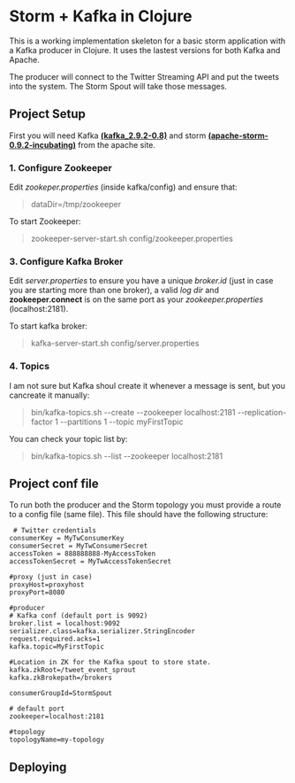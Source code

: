 # Storm + Kafka in Clojure

This is a working implementation skeleton for a basic storm application with a Kafka producer in Clojure. It uses the lastest versions for both Kafka and Apache.

The producer will connect to the Twitter Streaming API and put the tweets into the system.
The Storm Spout will take those messages.

## Project Setup

First you will need Kafka **[(kafka_2.9.2-0.8)]** and storm **[(apache-storm-0.9.2-incubating)]** from the apache site.

### 1. Configure Zookeeper
Edit *zookeper.properties* (inside kafka/config) and ensure that:
> dataDir=/tmp/zookeeper

To start Zookeeper:
> zookeeper-server-start.sh config/zookeeper.properties

### 3. Configure Kafka Broker
Edit *server.properties* to ensure you have a unique *broker.id* (just in case you are starting more than one broker), a valid *log dir* and **zookeeper.connect** is on the same port as your *zookeeper.properties* (localhost:2181).

To start kafka broker:
> kafka-server-start.sh config/server.properties

### 4. Topics

I am not sure but Kafka shoul create it whenever a message is sent, but you cancreate it manually:

> bin/kafka-topics.sh --create --zookeeper localhost:2181 --replication-factor 1 --partitions 1 --topic myFirstTopic

You can check your topic list by:
> bin/kafka-topics.sh --list --zookeeper localhost:2181

## Project conf file
To run both the producer and the Storm topology you must provide a route to a config file (same file). This file should have the following structure:

```properties
 # Twitter credentials
consumerKey = MyTwConsumerKey
consumerSecret = MyTwConsumerSecret
accessToken = 888888888-MyAccessToken
accessTokenSecret = MyTwAccessTokenSecret

#proxy (just in case)
proxyHost=proxyhost
proxyPort=8080

#producer
# Kafka conf (default port is 9092)
broker.list = localhost:9092
serializer.class=kafka.serializer.StringEncoder
request.required.acks=1
kafka.topic=MyFirstTopic

#Location in ZK for the Kafka spout to store state.
kafka.zkRoot=/tweet_event_sprout
kafka.zkBrokepath=/brokers

consumerGroupId=StormSpout

# default port
zookeeper=localhost:2181

#topology
topologyName=my-topology

```


## Deploying



[(kafka_2.9.2-0.8)]:http://kafka.apache.org/downloads.html
[(apache-storm-0.9.2-incubating)]:https://storm.apache.org/downloads.html

